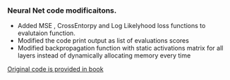 ### Neural Net code modificaitons. 
* Added MSE , CrossEntorpy and Log Likelyhood loss functions to evalutaion function.
* Modified the code print output as list of evaluations scores
* Modified backpropagation function with static activations matrix for all layers instead of dynamically allocating memory every time

[Original code is provided in book](http://condor.depaul.edu/ntomuro/courses/578/assign/hw2files-2019spring/NN578_network.py)

